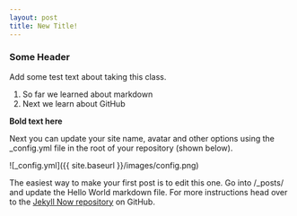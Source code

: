 ```yaml
---
layout: post
title: New Title!
---
```


### Some Header

Add some test text about taking this class.   
1. So far we learned about markdown   
2. Next we learn about GitHub

**Bold text here**

Next you can update your site name, avatar and other options using the _config.yml file in the root of your repository (shown below).

![_config.yml]({{ site.baseurl }}/images/config.png)

The easiest way to make your first post is to edit this one. Go into /_posts/ and update the Hello World markdown file. For more instructions head over to the [Jekyll Now repository](https://github.com/barryclark/jekyll-now) on GitHub.
